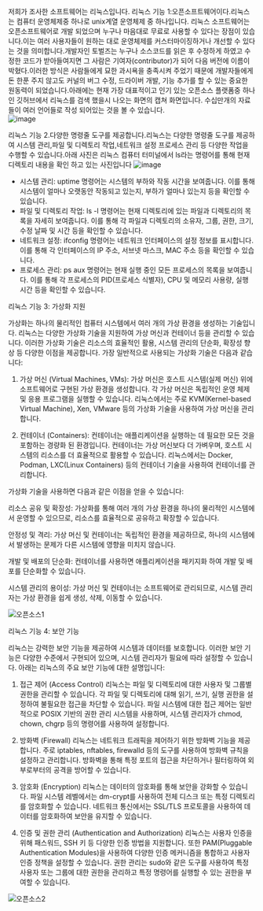 저희가 조사한 소프트웨어는 리눅스입니다.
리눅스 기능 1:오픈소프트웨어이다.리눅스는 컴퓨터 운영체제중 하나로 unix계열 운영체제 중 하나입니다. 리눅스 소프트웨어는 오픈소프트웨어로 개발 되었으며 누구나 마음대로 무료로 사용할 수 있다는 장점이 있습니다.이는 여러 사용자들이 원하는 대로 운영체제를 커스터마이징하거나 개선할 수 있다는 것을 의미합니다.개발자인 토벌즈는 누구나 소스코드를 읽은 후 수정하게 하였고 수정한 코드가 받아들여지면 그 사람은 기여자(contributor)가 되어 다음 버전에 이름이 박혔다.이러한 방식은 사람들에게 묘한 과시욕을 충족시켜 주었기 때문에  개발자들에게 돈 한푼 주지 않고도 커널의 버그 수정, 드라이버 개발, 기능 추가를 할 수 있는 중요한 원동력이 되었습니다.아래에는 현재 가장 대표적이고 인기 있는 오픈소스 플랫폼중 하나인 깃허브에서 리눅스를 검색 했을시 나오는 화면의 캡쳐 화면입니다. 수십만개의 자료들이 여러 언어들로 작성 되어있는 것을 볼 수 있습니다.  
![image](https://github.com/Solgryn1027/-SW-5-/assets/113279150/7823d5a2-7b10-4fc6-9bf3-c06315c6c9d2)


리눅스 기능 2.다양한 명령줄 도구를 제공합니다.리눅스는 다양한 명령줄 도구를 제공하여 시스템 관리,파일 및 디렉토리 작업,네트워크 설정 프로세스 관리 등 다양한 작업을 수행할 수 있습니다.아래 사진은 리눅스 컴퓨터 터미널에서 ls라는 명령어를 통해 현재 디렉토리 내용을 확인 하고 있는 사진입니다
![image](https://github.com/Solgryn1027/-SW-5-/assets/113279150/93cde3a1-2656-40dd-9611-aff5cdb7689d)


* 시스템 관리: uptime 명령어는 시스템의 부하와 작동 시간을 보여줍니다. 이를 통해 시스템이 얼마나 오랫동안 작동되고 있는지, 부하가 얼마나 있는지 등을 확인할 수 있습니다.
* 파일 및 디렉토리 작업: ls -l 명령어는 현재 디렉토리에 있는 파일과 디렉토리의 목록을 자세히 보여줍니다. 이를 통해 각 파일과 디렉토리의 소유자, 그룹, 권한, 크기, 수정 날짜 및 시간 등을 확인할 수 있습니다.
* 네트워크 설정: ifconfig 명령어는 네트워크 인터페이스의 설정 정보를 표시합니다. 이를 통해 각 인터페이스의 IP 주소, 서브넷 마스크, MAC 주소 등을 확인할 수 있습니다.
* 프로세스 관리: ps aux 명령어는 현재 실행 중인 모든 프로세스의 목록을 보여줍니다. 이를 통해 각 프로세스의 PID(프로세스 식별자), CPU 및 메모리 사용량, 실행 시간 등을 확인할 수 있습니다.

리눅스 기능 3: 가상화 지원

  가상화는 하나의 물리적인 컴퓨터 시스템에서 여러 개의 가상 환경을 생성하는 기술입니다. 리눅스는 다양한 가상화 기술을 지원하여 가상 머신과 컨테이너 등을 관리할 수 있습니다.
이러한 가상화 기술은 리소스의 효율적인 활용, 시스템 관리의 단순화, 확장성 향상 등 다양한 이점을 제공합니다.
가장 일반적으로 사용되는 가상화 기술은 다음과 같습니다:

1.	가상 머신 (Virtual Machines, VMs):
  가상 머신은 호스트 시스템(실제 머신) 위에 소프트웨어로 구현된 가상 환경을 생성합니다.
각 가상 머신은 독립적인 운영 체제 및 응용 프로그램을 실행할 수 있습니다. 리눅스에서는 주로 KVM(Kernel-based Virtual Machine), Xen, VMware 등의 가상화 기술을 사용하여 가상 머신을 관리합니다.

2.	컨테이너 (Containers):
  컨테이너는 애플리케이션을 실행하는 데 필요한 모든 것을 포함하는 경량화 된 환경입니다.
컨테이너는 가상 머신보다 더 가벼우며, 호스트 시스템의 리소스를 더 효율적으로 활용할 수 있습니다. 리눅스에서는 Docker, Podman, LXC(Linux Containers) 등의 컨테이너 기술을 사용하여 컨테이너를 관리합니다. 

가상화 기술을 사용하면 다음과 같은 이점을 얻을 수 있습니다:

리소스 공유 및 확장성: 가상화를 통해 여러 개의 가상 환경을 하나의 물리적인 시스템에서 운영할 수 있으므로, 리소스를 효율적으로 공유하고 확장할 수 있습니다.

안정성 및 격리: 가상 머신 및 컨테이너는 독립적인 환경을 제공하므로, 하나의 시스템에서 발생하는 문제가 다른 시스템에 영향을 미치지 않습니다.

개발 및 배포의 단순화: 컨테이너를 사용하면 애플리케이션을 패키지화 하여 개발 및 배포를 단순화할 수 있습니다.

시스템 관리의 용이성: 가상 머신 및 컨테이너는 소프트웨어로 관리되므로, 시스템 관리자는 가상 환경을 쉽게 생성, 삭제, 이동할 수 있습니다.

![오픈소스1](https://github.com/Solgryn1027/-SW-5-/assets/163501404/3056fd12-0535-4958-8745-f021f9add6a8)

리눅스 기능 4: 보안 기능

  리눅스는 강력한 보안 기능을 제공하여 시스템과 데이터를 보호합니다. 이러한 보안 기능은 다양한 수준에서 구현되어 있으며, 시스템 관리자가 필요에 따라 설정할 수 있습니다.
아래는 리눅스의 주요 보안 기능에 대한 설명입니다:

1.	접근 제어 (Access Control)
  리눅스는 파일 및 디렉토리에 대한 사용자 및 그룹별 권한을 관리할 수 있습니다. 각 파일 및 디렉토리에 대해 읽기, 쓰기, 실행 권한을 설정하여 불필요한 접근을 차단할 수 있습니다.
파일 시스템에 대한 접근 제어는 일반적으로 POSIX 기반의 권한 관리 시스템을 사용하며, 시스템 관리자가 chmod, chown, chgrp 등의 명령어를 사용하여 설정합니다.

2.	방화벽 (Firewall)
  리눅스는 네트워크 트래픽을 제어하기 위한 방화벽 기능을 제공합니다. 주로 iptables, nftables, firewalld 등의 도구를 사용하여 방화벽 규칙을 설정하고 관리합니다.
방화벽을 통해 특정 포트의 접근을 차단하거나 필터링하여 외부로부터의 공격을 방어할 수 있습니다.

3.	암호화 (Encryption)
  리눅스는 데이터의 암호화를 통해 보안을 강화할 수 있습니다. 파일 시스템 레벨에서는 dm-crypt를 사용하여 전체 디스크 또는 특정 디렉토리를 암호화할 수 있습니다.
네트워크 통신에서는 SSL/TLS 프로토콜을 사용하여 데이터를 암호화하여 보안을 유지할 수 있습니다.

4.	인증 및 권한 관리 (Authentication and Authorization)
  리눅스는 사용자 인증을 위해 패스워드, SSH 키 등 다양한 인증 방법을 지원합니다. 또한 PAM(Pluggable Authentication Modules)을 사용하여 다양한 인증 메커니즘을 통합하고 사용자 인증 정책을 설정할 수 있습니다.
권한 관리는 sudo와 같은 도구를 사용하여 특정 사용자 또는 그룹에 대한 권한을 관리하고 특정 명령어를 실행할 수 있는 권한을 부여할 수 있습니다. 

![오픈소스2](https://github.com/Solgryn1027/-SW-5-/assets/163501404/8b40fb67-df09-462c-a464-07e4f121ba9a)
